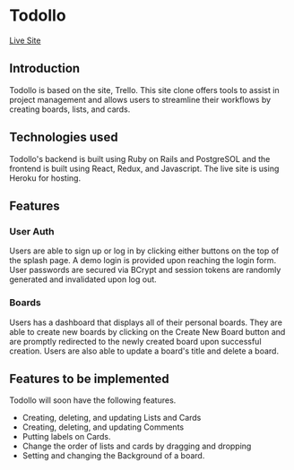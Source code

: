 # Todollo

[Live Site](https://todollo.herokuapp.com/#/)

## Introduction

Todollo is based on the site, Trello. This site clone offers tools to assist in project management and allows users to streamline their workflows by creating boards, lists, and cards.

## Technologies used

Todollo's backend is built using Ruby on Rails and PostgreSOL and the frontend is built using React, Redux, and Javascript. The live site is using Heroku for hosting.

## Features

### User Auth

Users are able to sign up or log in by clicking either buttons on the top of the splash page. A demo login is provided upon reaching the login form. User passwords are secured via BCrypt and session tokens are randomly generated and invalidated upon log out.

### Boards

Users has a dashboard that displays all of their personal boards. They are able to create new boards by clicking on the Create New Board button and are promptly redirected to the newly created board upon successful creation. Users are also able to update a board's title and delete a board.

## Features to be implemented

Todollo will soon have the following features.

* Creating, deleting, and updating Lists and Cards
* Creating, deleting, and updating Comments
* Putting labels on Cards.
* Change the order of lists and cards by dragging and dropping
* Setting and changing the Background of a board.